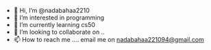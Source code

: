 - 👋 Hi, I’m @nadabahaa2210
- 👀 I’m interested in programming
- 🌱 I’m currently learning cs50
- 💞️ I’m looking to collaborate on ..
- 📫 How to reach me .... email me on nadabahaa221094@gmail.com

<!---
nadabahaa2210/nadabahaa2210 is a ✨ special ✨ repository because its `README.md` (this file) appears on your GitHub profile.
You can click the Preview link to take a look at your changes.
--->
